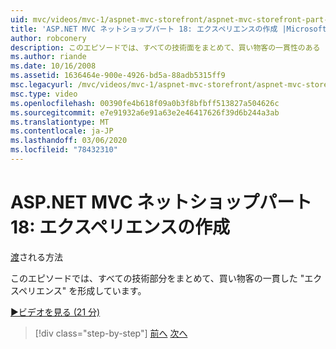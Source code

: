 ```yaml
---
uid: mvc/videos/mvc-1/aspnet-mvc-storefront/aspnet-mvc-storefront-part-18-creating-an-experience
title: 'ASP.NET MVC ネットショップパート 18: エクスペリエンスの作成 |Microsoft Docs'
author: robconery
description: このエピソードでは、すべての技術面をまとめて、買い物客の一貫性のある "エクスペリエンス" を形成しています。
ms.author: riande
ms.date: 10/16/2008
ms.assetid: 1636464e-900e-4926-bd5a-88adb5315ff9
msc.legacyurl: /mvc/videos/mvc-1/aspnet-mvc-storefront/aspnet-mvc-storefront-part-18-creating-an-experience
msc.type: video
ms.openlocfilehash: 00390fe4b618f09a0b3f8bfbff513827a504626c
ms.sourcegitcommit: e7e91932a6e91a63e2e46417626f39d6b244a3ab
ms.translationtype: MT
ms.contentlocale: ja-JP
ms.lasthandoff: 03/06/2020
ms.locfileid: "78432310"
---
```

# <a name="aspnet-mvc-storefront-part-18-creating-an-experience"></a>ASP.NET MVC ネットショップパート 18: エクスペリエンスの作成

[渡](https://github.com/robconery)される方法

このエピソードでは、すべての技術部分をまとめて、買い物客の一貫した "エクスペリエンス" を形成しています。

[&#9654;ビデオを見る (21 分)](https://channel9.msdn.com/Blogs/ASP-NET-Site-Videos/aspnet-mvc-storefront-part-18-creating-an-experience)

> [!div class="step-by-step"]
> [前へ](aspnet-mvc-storefront-part-17-checkout-with-jeff-atwood.md)
> [次へ](aspnet-mvc-storefront-part-19-processing-orders-with-windows-workflow.md)
